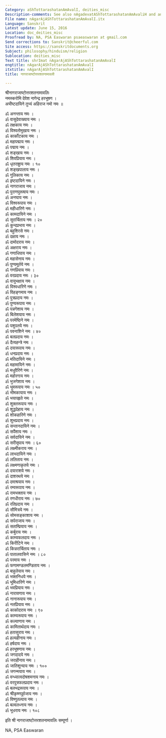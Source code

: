 ```yaml
---
Category: aShTottarashatanAmAvalI, deities_misc
Description-comments: See also nAgadevatAShTottarashatanAmAvaliH and anantapadmanAbhAShTottarashatanAmAvaliH
File name: nAgarAjAShTottarashatanAmAvalI.itx
Language: Sanskrit
Latest update: June 15, 2016
Location: doc_deities_misc
Proofread by: NA, PSA Easwaran psaeaswaran at gmail.com
Send corrections to: Sanskrit@cheerful.com
Site access: https://sanskritdocuments.org
Subject: philosophy/hinduism/religion
Sublocation: deities_misc
Text title: shrImat nAgarAjAShTottarashatanAmAvalI
engtitle: nAgarAjAShTottarashatanAmAvalI
itxtitle: nAgarAjAShTottarashatanAmAvalI
title: नागराजाष्टोत्तरशतनामावली

---
```

  
 श्रीनागराजाष्टोत्तरशतनामावलिः   
नमस्करोमि देवेश नागेन्द्र हरभूषण ।  
अभीष्टदायिने तुभ्यं अहिराज नमो नमः ॥  
  
ॐ अनन्ताय नमः ।  
ॐ वासुदेवाख्याय नमः ।  
ॐ तक्षकाय नमः ।  
ॐ विश्वतोमुखाय नमः ।  
ॐ कार्कोटकाय नमः ।  
ॐ महापद्माय नमः ।  
ॐ पद्माय नमः ।  
ॐ शङ्खाय नमः ।  
ॐ शिवप्रियाय नमः ।  
ॐ धृतराष्ट्राय नमः । १०  
ॐ शङ्खपालाय नमः ।  
ॐ गुलिकाय नमः ।  
ॐ इष्टदायिने नमः ।  
ॐ नागराजाय नमः ।  
ॐ पुराणपुरूषाय नमः ।  
ॐ अनघाय नमः ।  
ॐ विश्वरूपाय नमः ।  
ॐ महीधारिणे नमः ।  
ॐ कामदायिने नमः ।  
ॐ सुरार्चिताय नमः । २०  
ॐ कुन्दप्रभाय नमः ।  
ॐ बहुशिरसे नमः ।  
ॐ दक्षाय नमः ।  
ॐ दामोदराय नमः ।  
ॐ अक्षराय नमः ।  
ॐ गणाधिपाय नमः ।  
ॐ महासेनाय नमः ।  
ॐ पुण्यमूर्तये नमः ।  
ॐ गणप्रियाय नमः ।  
ॐ वरप्रदाय नमः । ३०  
ॐ वायुभक्षाय नमः ।  
ॐ विश्वधारिणे नमः ।  
ॐ विहङ्गमाय नमः ।  
ॐ पुत्रप्रदाय नमः ।  
ॐ पुण्यरूपाय नमः ।  
ॐ पन्नगेशाय नमः ।  
ॐ बिलेशयाय नमः ।  
ॐ परमेष्ठिने नमः ।  
ॐ पशुपतये नमः ।  
ॐ पवनाशिने नमः । ४०  
ॐ बलप्रदाय नमः ।  
ॐ दैत्यहन्त्रे नमः ।  
ॐ दयारूपाय नमः ।  
ॐ धनप्रदाय नमः ।  
ॐ मतिदायिने नमः ।  
ॐ महामायिने नमः ।  
ॐ मधुवैरिणे नमः ।  
ॐ महोरगाय नमः ।  
ॐ भुजगेशाय नमः ।  
ॐ भूमरूपाय नमः । ५०  
ॐ भीमकायाय नमः ।  
ॐ भयापहृते नमः ।  
ॐ शुक्लरूपाय नमः ।  
ॐ शुद्धदेहाय नमः ।  
ॐ शोकहारिणे नमः ।  
ॐ शुभप्रदाय नमः ।  
ॐ सन्तानदायिने नमः ।  
ॐ सर्पेशाय नमः ।  
ॐ सर्वदायिने नमः ।  
ॐ सरीसृपाय नमः । ६०  
ॐ लक्ष्मीकराय नमः ।  
ॐ लाभदायिने नमः ।  
ॐ ललिताय नमः ।  
ॐ लक्ष्मणाकृतये नमः ।  
ॐ दयाराशये नमः ।  
ॐ दाशरथये नमः ।  
ॐ दमाश्रयाय नमः ।  
ॐ रम्यरूपाय नमः ।  
ॐ रामभक्ताय नमः ।  
ॐ रणधीराय नमः । ७०  
ॐ रतिप्रदाय नमः ।  
ॐ सौमित्रये नमः ।  
ॐ सोमसङ्काशाय नमः ।  
ॐ सर्पराजाय नमः ।  
ॐ सताम्प्रियाय नमः ।  
ॐ कर्बुराय नमः ।  
ॐ काम्यफलदाय नमः ।  
ॐ किरीटिने नमः ।  
ॐ किन्नरार्चिताय नमः ।  
ॐ पातालवासिने नमः । ८०  
ॐ परमाय नमः ।  
ॐ फणामण्डलमण्डिताय नमः ।  
ॐ बाहुलेयाय नमः ।  
ॐ भक्तनिधये नमः ।  
ॐ भूमिधारिणे नमः ।  
ॐ भवप्रियाय नमः ।  
ॐ नारायणाय नमः ।  
ॐ नानारूपाय नमः ।  
ॐ नतप्रियाय नमः ।  
ॐ काकोदराय नमः । ९०  
ॐ काम्यरूपाय नमः ।  
ॐ कल्याणाय नमः ।  
ॐ कामितार्थदाय नमः ।  
ॐ हतासुराय नमः ।  
ॐ हल्यहीनाय नमः ।  
ॐ हर्षदाय नमः ।  
ॐ हरभूषणाय नमः ।  
ॐ जगदादये नमः ।  
ॐ जराहीनाय नमः ।  
ॐ जातिशून्याय नमः । १००  
ॐ जगन्मयाय नमः ।  
ॐ वन्ध्यात्वदोषशमनाय नमः ।  
ॐ वरपुत्रफलप्रदाय नमः ।  
ॐ बलभद्ररूपाय नमः ।  
ॐ श्रीकृष्णपूर्वजाय नमः ।  
ॐ विष्णुतल्पाय नमः ।  
ॐ बल्वलध्नाय नमः ।  
ॐ भूधराय नमः । १०८  
  
इति श्री नागराजाष्टोत्तरशतनामावलिः सम्पूर्णा ।  
  
  
NA, PSA Easwaran  
  
